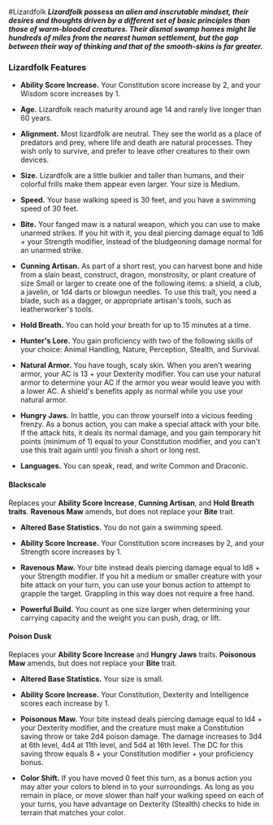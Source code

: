 #Lizardfolk
***Lizardfolk possess an alien and inscrutable mindset, their desires and thoughts driven by a different set of basic principles than those of warm-blooded creatures. Their dismal swamp homes might lie hundreds of miles from the nearest human settlement, but the gap between their way of thinking and that of the smooth-skins is far greater.***

### Lizardfolk Features
- **Ability Score Increase.** Your Constitution score increase by 2, and your Wisdom score increases by 1.

- **Age.** Lizardfolk reach maturity around age 14 and rarely live longer than 60 years.

- **Alignment.** Most lizardfolk are neutral. They see the world as a place of predators and prey, where life and death are natural processes. They wish only to survive, and prefer to leave other creatures to their own devices.

- **Size.** Lizardfolk are a little bulkier and taller than humans, and their colorful frills make them appear even larger. Your size is Medium.

- **Speed.** Your base walking speed is 30 feet, and you have a swimming speed of 30 feet.

- **Bite.** Your fanged maw is a natural weapon, which you can use to make unarmed strikes. If you hit with it, you deal piercing damage equal to 1d6 + your Strength modifier, instead of the bludgeoning damage normal for an unarmed strike.

- **Cunning Artisan.** As part of a short rest, you can harvest bone and hide from a slain beast, construct, dragon, monstrosity, or plant creature of size Small or larger to create one of the following items: a shield, a club, a javelin, or 1d4 darts or blowgun needles. To use this trait, you need a blade, such as a dagger, or appropriate artisan's tools, such as leatherworker's tools.

- **Hold Breath.** You can hold your breath for up to 15 minutes at a time.

- **Hunter's Lore.** You gain proficiency with two of the following skills of your choice: Animal Handling, Nature, Perception, Stealth, and Survival.

- **Natural Armor.** You have tough, scaly skin. When you aren't wearing armor, your AC is 13 + your Dexterity modifier. You can use your natural armor to determine your AC if the armor you wear would leave you with a lower AC. A shield's benefits apply as normal while you use your natural armor.

- **Hungry Jaws.** In battle, you can throw yourself into a vicious feeding frenzy. As a bonus action, you can make a special attack with your bite. If the attack hits, it deals its normal damage, and you gain temporary hit points (minimum of 1) equal to your Constitution modifier, and you can't use this trait again until you finish a short or long rest.

- **Languages.** You can speak, read, and write Common and Draconic.

#### Blackscale
Replaces your **Ability Score Increase**, **Cunning Artisan**, and **Hold Breath traits**. **Ravenous Maw** amends, but does not replace your **Bite** trait.

- **Altered Base Statistics.** You do not gain a swimming speed.

- **Ability Score Increase.** Your Constitution score increases by 2, and your Strength score increases by 1.

- **Ravenous Maw.** Your bite instead deals piercing damage equal to ld8 + your Strength modifier. If you hit a medium or smaller creature with your bite attack on your turn, you can use your bonus action to attempt to grapple the target. Grappling in this way does not require a free hand.

- **Powerful Build.** You count as one size larger when determining your carrying capacity and the weight you can push, drag, or lift. 

#### Poison Dusk
Replaces your **Ability Score Increase** and **Hungry Jaws** traits. **Poisonous Maw** amends, but does not replace your **Bite** trait.

- **Altered Base Statistics.** Your size is small.

- **Ability Score Increase.** Your Constitution, Dexterity and Intelligence scores each increase by 1.

- **Poisonous Maw.** Your bite instead deals piercing damage equal to ld4 + your Dexterity modifier, and the creature must make a Constitution saving throw or take 2d4 poison damage. The damage increases to 3d4 at 6th level, 4d4 at 11th level, and 5d4 at 16th level. The DC for this saving throw equals 8 + your Constitution modifier + your proficiency bonus.

- **Color Shift.** If you have moved 0 feet this turn, as a bonus action you may alter your colors to blend in to your surroundings. As long as you remain in place, or move slower than half your walking speed on each of your turns, you have advantage on Dexterity (Stealth) checks to hide in terrain that matches your color.